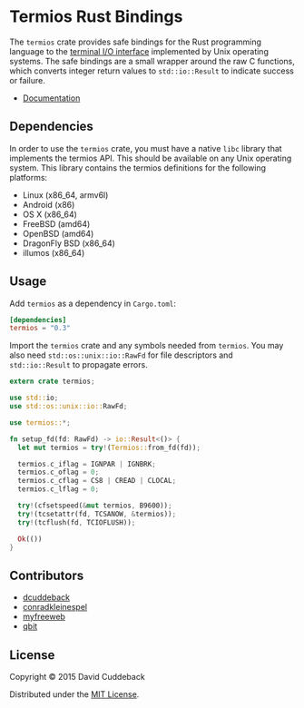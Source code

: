 # Termios Rust Bindings

The `termios` crate provides safe bindings for the Rust programming language to the [terminal I/O
interface](http://pubs.opengroup.org/onlinepubs/009695399/basedefs/termios.h.html) implemented by
Unix operating systems. The safe bindings are a small wrapper around the raw C functions, which
converts integer return values to `std::io::Result` to indicate success or failure.

* [Documentation](http://dcuddeback.github.io/termios-rs/termios/)

## Dependencies
In order to use the `termios` crate, you must have a native `libc` library that implements the
termios API. This should be available on any Unix operating system. This library contains the
termios definitions for the following platforms:

* Linux (x86_64, armv6l)
* Android (x86)
* OS X (x86_64)
* FreeBSD (amd64)
* OpenBSD (amd64)
* DragonFly BSD (x86_64)
* illumos (x86_64)

## Usage
Add `termios` as a dependency in `Cargo.toml`:

```toml
[dependencies]
termios = "0.3"
```

Import the `termios` crate and any symbols needed from `termios`. You may also need
`std::os::unix::io::RawFd` for file descriptors and `std::io::Result` to propagate errors.

```rust
extern crate termios;

use std::io;
use std::os::unix::io::RawFd;

use termios::*;

fn setup_fd(fd: RawFd) -> io::Result<()> {
  let mut termios = try!(Termios::from_fd(fd));

  termios.c_iflag = IGNPAR | IGNBRK;
  termios.c_oflag = 0;
  termios.c_cflag = CS8 | CREAD | CLOCAL;
  termios.c_lflag = 0;

  try!(cfsetspeed(&mut termios, B9600));
  try!(tcsetattr(fd, TCSANOW, &termios));
  try!(tcflush(fd, TCIOFLUSH));

  Ok(())
}
```

## Contributors
* [dcuddeback](https://github.com/dcuddeback/)
* [conradkleinespel](https://github.com/conradkleinespel)
* [myfreeweb](https://github.com/myfreeweb)
* [qbit](https://github.com/qbit)

## License
Copyright © 2015 David Cuddeback

Distributed under the [MIT License](LICENSE).
